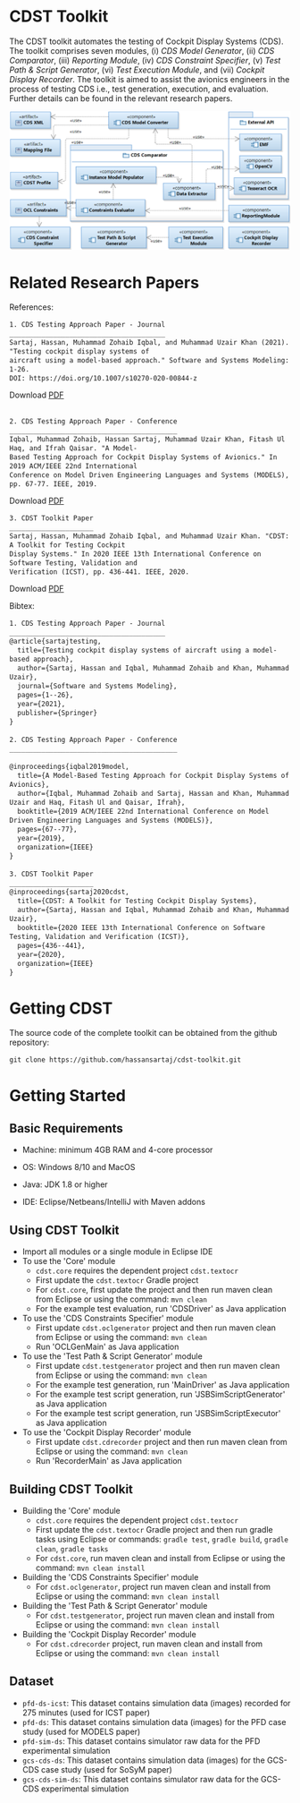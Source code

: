 # CDST Toolkit
The CDST toolkit automates the testing of Cockpit Display Systems (CDS). The toolkit comprises seven modules, (i) *CDS Model Generator*, (ii) *CDS Comparator*, (iii)
*Reporting Module*, (iv) *CDS Constraint Specifier*, (v) *Test Path & Script Generator*, (vi) *Test Execution Module*, and (vii) *Cockpit Display Recorder*. The toolkit is aimed to assist the avionics engineers in the process of testing CDS i.e., test generation, execution, and evaluation.
Further details can be found in the relevant research papers. 

![Tookit Architecture](imgs/cdst-arch.png?raw=true "Tookit Architecture")

# Related Research Papers
References:
```
1. CDS Testing Approach Paper - Journal
_______________________________________
Sartaj, Hassan, Muhammad Zohaib Iqbal, and Muhammad Uzair Khan (2021). "Testing cockpit display systems of 
aircraft using a model-based approach." Software and Systems Modeling: 1-26.
DOI: https://doi.org/10.1007/s10270-020-00844-z

```
Download [PDF](https://www.researchgate.net/publication/348208118_Testing_cockpit_display_systems_of_aircraft_using_a_model-based_approach)
```

2. CDS Testing Approach Paper - Conference
__________________________________________
Iqbal, Muhammad Zohaib, Hassan Sartaj, Muhammad Uzair Khan, Fitash Ul Haq, and Ifrah Qaisar. "A Model-
Based Testing Approach for Cockpit Display Systems of Avionics." In 2019 ACM/IEEE 22nd International 
Conference on Model Driven Engineering Languages and Systems (MODELS), pp. 67-77. IEEE, 2019.
```
Download [PDF](https://www.researchgate.net/publication/337510742_A_Model-Based_Testing_Approach_for_Cockpit_Display_Systems_of_Avionics)
```
3. CDST Toolkit Paper
_____________________
Sartaj, Hassan, Muhammad Zohaib Iqbal, and Muhammad Uzair Khan. "CDST: A Toolkit for Testing Cockpit 
Display Systems." In 2020 IEEE 13th International Conference on Software Testing, Validation and 
Verification (ICST), pp. 436-441. IEEE, 2020.
```

Download [PDF](https://www.researchgate.net/publication/343627970_CDST_A_Toolkit_for_Testing_Cockpit_Display_Systems)

Bibtex:
```
1. CDS Testing Approach Paper - Journal
_______________________________________
@article{sartajtesting,
  title={Testing cockpit display systems of aircraft using a model-based approach},
  author={Sartaj, Hassan and Iqbal, Muhammad Zohaib and Khan, Muhammad Uzair},
  journal={Software and Systems Modeling},
  pages={1--26},
  year={2021},
  publisher={Springer}
}

2. CDS Testing Approach Paper - Conference
__________________________________________

@inproceedings{iqbal2019model,
  title={A Model-Based Testing Approach for Cockpit Display Systems of Avionics},
  author={Iqbal, Muhammad Zohaib and Sartaj, Hassan and Khan, Muhammad Uzair and Haq, Fitash Ul and Qaisar, Ifrah},
  booktitle={2019 ACM/IEEE 22nd International Conference on Model Driven Engineering Languages and Systems (MODELS)},
  pages={67--77},
  year={2019},
  organization={IEEE}
}

3. CDST Toolkit Paper
_____________________
@inproceedings{sartaj2020cdst,
  title={CDST: A Toolkit for Testing Cockpit Display Systems},
  author={Sartaj, Hassan and Iqbal, Muhammad Zohaib and Khan, Muhammad Uzair},
  booktitle={2020 IEEE 13th International Conference on Software Testing, Validation and Verification (ICST)},
  pages={436--441},
  year={2020},
  organization={IEEE}
}

```

# Getting CDST

The source code of the complete toolkit can be obtained from the github repository:
```
git clone https://github.com/hassansartaj/cdst-toolkit.git
```

# Getting Started

## Basic Requirements

* Machine: minimum 4GB RAM and 4-core processor

* OS: Windows 8/10 and MacOS

* Java: JDK 1.8 or higher

* IDE: Eclipse/Netbeans/IntelliJ with Maven addons

## Using CDST Toolkit

* Import all modules or a single module in Eclipse IDE
* To use the 'Core' module 
   * `cdst.core` requires the dependent project `cdst.textocr`
   * First update the `cdst.textocr` Gradle project
   * For `cdst.core`, first update the project and then run maven clean from Eclipse or using the command: `mvn clean`
   * For the example test evaluation, run 'CDSDriver' as Java application
* To use the 'CDS Constraints Specifier' module
   * First update `cdst.oclgenerator` project and then run maven clean from Eclipse or using the command: `mvn clean`
   * Run 'OCLGenMain' as Java application
* To use the 'Test Path & Script Generator' module
   * First update `cdst.testgenerator` project and then run maven clean from Eclipse or using the command: `mvn clean`
   * For the example test generation, run 'MainDriver' as Java application
   * For the example test script generation, run 'JSBSimScriptGenerator' as Java application
   * For the example test script  generation, run 'JSBSimScriptExecutor' as Java application
* To use the 'Cockpit Display Recorder' module
   * First update `cdst.cdrecorder` project and then run maven clean from Eclipse or using the command: `mvn clean`
   * Run 'RecorderMain' as Java application

## Building CDST Toolkit
* Building the 'Core' module 
   * `cdst.core` requires the dependent project `cdst.textocr`
   * First update the `cdst.textocr` Gradle project and then run gradle tasks using Eclipse or commands: `gradle test`, `gradle build`, `gradle clean`, `gradle tasks`
   * For `cdst.core`, run maven clean and install from Eclipse or using the command: `mvn clean install`
* Building the 'CDS Constraints Specifier' module
   * For `cdst.oclgenerator`, project run maven clean and install from Eclipse or using the command: `mvn clean install`
* Building the 'Test Path & Script Generator' module
   * For `cdst.testgenerator`, project run maven clean and install from Eclipse or using the command: `mvn clean install`
* Building the 'Cockpit Display Recorder' module
   * For `cdst.cdrecorder` project, run maven clean and install from Eclipse or using the command: `mvn clean install`

## Dataset
* `pfd-ds-icst`: This dataset contains simulation data (images) recorded for 275 minutes (used for ICST paper)
* `pfd-ds`: This dataset contains simulation data (images) for the PFD case study (used for MODELS paper)
* `pfd-sim-ds`: This dataset contains simulator raw data for the PFD experimental simulation
* `gcs-cds-ds`: This dataset contains simulation data (images) for the GCS-CDS case study (used for SoSyM paper)
* `gcs-cds-sim-ds`: This dataset contains simulator raw data for the GCS-CDS experimental simulation
